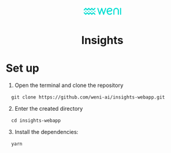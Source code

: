 <div align="center">

<img src="https://github.com/Ilhasoft/weni-platform/raw/main/images/logos/png/weni-396x129-color.png" width="100px" />

<br/>

# Insights

</div>

# Set up

1. Open the terminal and clone the repository

```
  git clone https://github.com/weni-ai/insights-webapp.git
```

2. Enter the created directory

```
  cd insights-webapp
```

3. Install the dependencies:

```
  yarn
```
